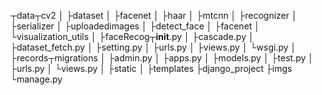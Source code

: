 



  ┬data┬cv2
	│    ├dataset
	│    ├facenet
	│    ├haar
	│    ├mtcnn
	│    ├recognizer
	│    ├serializer
	│    ├uploadedimages
	│    ├detect_face
	│    ├facenet
	│    └visualization_utils
	│
	├faceRecog┬__init__.py
	│         ├cascade.py
	│         ├dataset_fetch.py
	│         ├setting.py
	│         ├urls.py
	│         ├views.py
	│         └wsgi.py
	│	
	├records┬migrations
	│	      ├admin.py
	│	      ├apps.py
	│	      ├models.py
	│	      ├test.py
	│	      ├urls.py
	│	      └views.py
	│
	├static
	│
	├templates
	├django_project
	├imgs
	└manage.py
